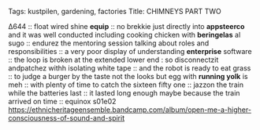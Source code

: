 Tags: kustpilen, gardening, factories
Title: CHIMNEYS PART TWO
  
∆644 :: float wired shine **equip** :: no brekkie just directly into **appsteerco** and it was well conducted including cooking chicken with **beringelas** al sugo :: endurez the mentoring session talking about roles and responsibilities :: a very poor display of understanding **enterprise** software :: the loop is broken at the extended lower end : so disconnectzit andpatchez withh isolating white tape :: and the robot is ready to eat grass :: to judge a burger by the taste not the looks but egg with **running yolk** is meh :: with plenty of time to catch the sixteen fifty one :: jazzon the train while the batteries last :: it lasted long enough maybe because the train arrived on time :: equinox s01e02
<https://ethnicheritageensemble.bandcamp.com/album/open-me-a-higher-consciousness-of-sound-and-spirit>  
